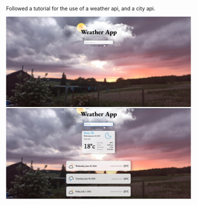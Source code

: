 Followed a tutorial for the use of a weather api, and a city api.

![Screenshot](public/preview1.jpg)
![Screenshot](public/preview2.jpg)